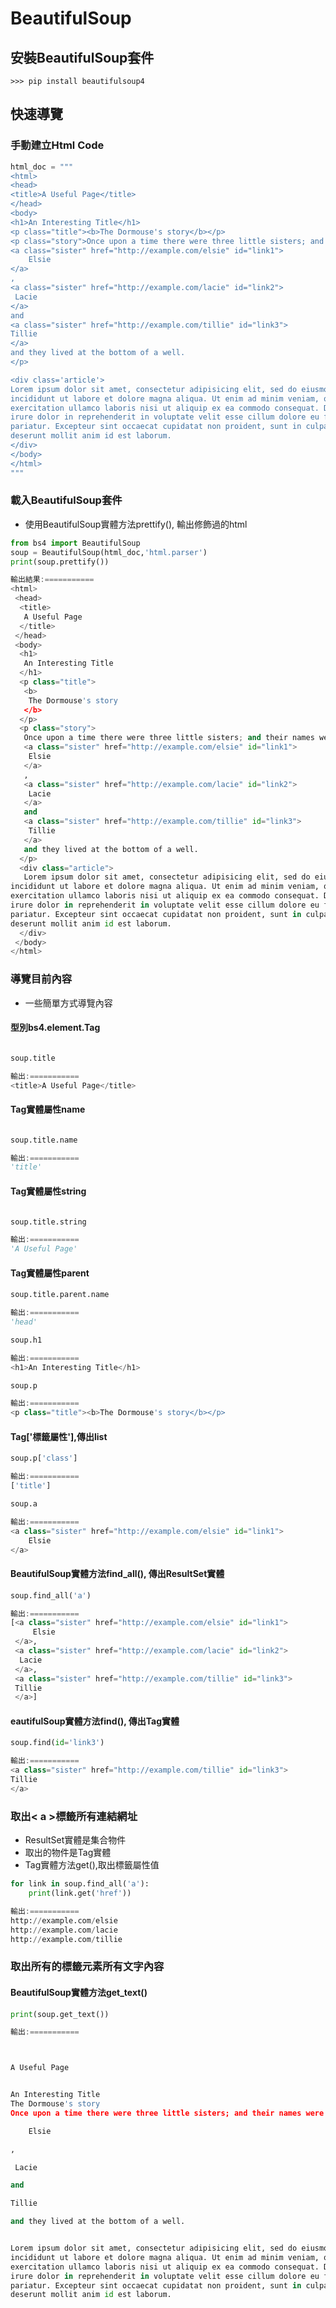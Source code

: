 # BeautifulSoup
## 安裝BeautifulSoup套件

```
>>> pip install beautifulsoup4
```

## 快速導覽
### 手動建立Html Code

```python
html_doc = """
<html>
<head>
<title>A Useful Page</title>
</head>
<body>
<h1>An Interesting Title</h1>
<p class="title"><b>The Dormouse's story</b></p>
<p class="story">Once upon a time there were three little sisters; and their names were
<a class="sister" href="http://example.com/elsie" id="link1">
    Elsie
</a>
,
<a class="sister" href="http://example.com/lacie" id="link2">
 Lacie
</a>
and
<a class="sister" href="http://example.com/tillie" id="link3">
Tillie
</a>
and they lived at the bottom of a well.
</p>

<div class='article'>
Lorem ipsum dolor sit amet, consectetur adipisicing elit, sed do eiusmod tempor 
incididunt ut labore et dolore magna aliqua. Ut enim ad minim veniam, quis nostrud 
exercitation ullamco laboris nisi ut aliquip ex ea commodo consequat. Duis aute 
irure dolor in reprehenderit in voluptate velit esse cillum dolore eu fugiat nulla 
pariatur. Excepteur sint occaecat cupidatat non proident, sunt in culpa qui officia 
deserunt mollit anim id est laborum.
</div>
</body>
</html>
"""
```

### 載入BeautifulSoup套件

- 使用BeautifulSoup實體方法prettify(), 輸出修飾過的html

```python
from bs4 import BeautifulSoup
soup = BeautifulSoup(html_doc,'html.parser')
print(soup.prettify())

輸出結果:===========
<html>
 <head>
  <title>
   A Useful Page
  </title>
 </head>
 <body>
  <h1>
   An Interesting Title
  </h1>
  <p class="title">
   <b>
    The Dormouse's story
   </b>
  </p>
  <p class="story">
   Once upon a time there were three little sisters; and their names were
   <a class="sister" href="http://example.com/elsie" id="link1">
    Elsie
   </a>
   ,
   <a class="sister" href="http://example.com/lacie" id="link2">
    Lacie
   </a>
   and
   <a class="sister" href="http://example.com/tillie" id="link3">
    Tillie
   </a>
   and they lived at the bottom of a well.
  </p>
  <div class="article">
   Lorem ipsum dolor sit amet, consectetur adipisicing elit, sed do eiusmod tempor 
incididunt ut labore et dolore magna aliqua. Ut enim ad minim veniam, quis nostrud 
exercitation ullamco laboris nisi ut aliquip ex ea commodo consequat. Duis aute 
irure dolor in reprehenderit in voluptate velit esse cillum dolore eu fugiat nulla 
pariatur. Excepteur sint occaecat cupidatat non proident, sunt in culpa qui officia 
deserunt mollit anim id est laborum.
  </div>
 </body>
</html>
```

### 導覽目前內容

- 一些簡單方式導覽內容

#### 型別bs4.element.Tag

```python

soup.title

輸出:===========
<title>A Useful Page</title>
```

#### Tag實體屬性name

```python

soup.title.name

輸出:===========
'title'
```

#### Tag實體屬性string

```python

soup.title.string

輸出:===========
'A Useful Page'
```

#### Tag實體屬性parent

```python
soup.title.parent.name

輸出:===========
'head'
```

```python
soup.h1

輸出:===========
<h1>An Interesting Title</h1>
```

```python
soup.p

輸出:===========
<p class="title"><b>The Dormouse's story</b></p>
```

#### Tag['標籤屬性'],傳出list

```python
soup.p['class']

輸出:===========
['title']
```

```python
soup.a

輸出:===========
<a class="sister" href="http://example.com/elsie" id="link1">
    Elsie
</a>
```

#### BeautifulSoup實體方法find_all(), 傳出ResultSet實體

```python
soup.find_all('a')

輸出:===========
[<a class="sister" href="http://example.com/elsie" id="link1">
     Elsie
 </a>,
 <a class="sister" href="http://example.com/lacie" id="link2">
  Lacie
 </a>,
 <a class="sister" href="http://example.com/tillie" id="link3">
 Tillie
 </a>]
```

#### eautifulSoup實體方法find(), 傳出Tag實體

```python
soup.find(id='link3')

輸出:===========
<a class="sister" href="http://example.com/tillie" id="link3">
Tillie
</a>
```

### 取出< a >標籤所有連結網址

- ResultSet實體是集合物件
- 取出的物件是Tag實體
- Tag實體方法get(),取出標籤屬性值

```python
for link in soup.find_all('a'):
    print(link.get('href'))

輸出:===========
http://example.com/elsie
http://example.com/lacie
http://example.com/tillie
```

### 取出所有的標籤元素所有文字內容

#### BeautifulSoup實體方法get_text()

```python
print(soup.get_text())

輸出:===========



A Useful Page


An Interesting Title
The Dormouse's story
Once upon a time there were three little sisters; and their names were

    Elsie

,

 Lacie

and

Tillie

and they lived at the bottom of a well.


Lorem ipsum dolor sit amet, consectetur adipisicing elit, sed do eiusmod tempor 
incididunt ut labore et dolore magna aliqua. Ut enim ad minim veniam, quis nostrud 
exercitation ullamco laboris nisi ut aliquip ex ea commodo consequat. Duis aute 
irure dolor in reprehenderit in voluptate velit esse cillum dolore eu fugiat nulla 
pariatur. Excepteur sint occaecat cupidatat non proident, sunt in culpa qui officia 
deserunt mollit anim id est laborum.

```

